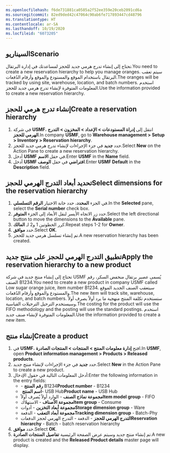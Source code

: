 ```yaml
---
ms.openlocfilehash: f6de731881ca0585a2f52ee359e20ceb2091cd6a
ms.sourcegitcommit: 82ed9ded42c47064c90ab6fe717893447cd48796
ms.translationtype: HT
ms.contentlocale: ar-SA
ms.lasthandoff: 10/19/2020
ms.locfileid: "6073205"
---
```

## <a name="scenario"></a><span data-ttu-id="ec236-101">السيناريو</span><span class="sxs-lookup"><span data-stu-id="ec236-101">Scenario</span></span>
<span data-ttu-id="ec236-102">تحتاج إلى إنشاء تدرج هرمي جديد للحجز لمساعدتك في إدارة البرتقال.</span><span class="sxs-lookup"><span data-stu-id="ec236-102">You need to create a new reservation hierarchy to help you manage oranges.</span></span> <span data-ttu-id="ec236-103">سيتم تعقب البرتقال باستخدام الموقع والمستودع والموقع وأرقام الدُفعات.</span><span class="sxs-lookup"><span data-stu-id="ec236-103">The oranges will be tracked by using site, warehouse, location, and batch numbers.</span></span> <span data-ttu-id="ec236-104">استخدم المعلومات المتوفرة لإنشاء تدرج هرمي جديد للحجز.</span><span class="sxs-lookup"><span data-stu-id="ec236-104">Use the information provided to create a new reservation hierarchy.</span></span> 

## <a name="create-a-reservation-hierarchy"></a><span data-ttu-id="ec236-105">إنشاء تدرج هرمي للحجز</span><span class="sxs-lookup"><span data-stu-id="ec236-105">Create a reservation hierarchy</span></span>

1.  <span data-ttu-id="ec236-106">في شركة **USMF**، انتقل إلى **إدراة المستودعات > الإعداد > المخزون > التدرج الهرمي للحجز**.</span><span class="sxs-lookup"><span data-stu-id="ec236-106">In company **USMF**, go to **Warehouse management > Setup > Inventory > Reservation hierarchy**.</span></span>
2.  <span data-ttu-id="ec236-107">حدد **جديد** في جزء الإجراءات لإنشاء تدرج هرمي جديد للحجز.</span><span class="sxs-lookup"><span data-stu-id="ec236-107">Select **New** on the Action Pane to create a new reservation hierarchy.</span></span>
3.  <span data-ttu-id="ec236-108">أدخل **USMF** في حقل **الاسم**.</span><span class="sxs-lookup"><span data-stu-id="ec236-108">Enter **USMF** in the **Name** field.</span></span>
4.  <span data-ttu-id="ec236-109">أدخل **USMF افتراضي** في حقل **الوصف**.</span><span class="sxs-lookup"><span data-stu-id="ec236-109">Enter **USMF Default** in the **Description** field.</span></span>

## <a name="select-dimensions-for-the-reservation-hierarchy"></a><span data-ttu-id="ec236-110">تحديد أبعاد التدرج الهرمي للحجز</span><span class="sxs-lookup"><span data-stu-id="ec236-110">Select dimensions for the reservation hierarchy</span></span>

1.  <span data-ttu-id="ec236-111">في الجزء **المحدد**، حدد خانة الاختيار **الرقم التسلسلي**.</span><span class="sxs-lookup"><span data-stu-id="ec236-111">In the **Selected** pane, select the **Serial number** check box.</span></span>
2.  <span data-ttu-id="ec236-112">حدد زر الاتجاه الأيسر لنقل الأبعاد إلى الجزء **المتوفر**.</span><span class="sxs-lookup"><span data-stu-id="ec236-112">Select the left directional button to move the dimensions to the **Available** pane.</span></span>
3.  <span data-ttu-id="ec236-113">كرر الخطوتين 1 و2 لـ **المالك**.</span><span class="sxs-lookup"><span data-stu-id="ec236-113">Repeat steps 1-2 for **Owner**.</span></span>
4.  <span data-ttu-id="ec236-114">حدد **موافق**.</span><span class="sxs-lookup"><span data-stu-id="ec236-114">Select **OK**.</span></span>
5.  <span data-ttu-id="ec236-115">تم إنشاء تسلسل هرمي جديد للحجز.</span><span class="sxs-lookup"><span data-stu-id="ec236-115">A new reservation hierarchy has been created.</span></span> 

## <a name="apply-the-reservation-hierarchy-to-a-new-product"></a><span data-ttu-id="ec236-116">تطبيق التدرج الهرمي للحجز على منتج جديد</span><span class="sxs-lookup"><span data-stu-id="ec236-116">Apply the reservation hierarchy to a new product</span></span> 

<span data-ttu-id="ec236-117">تحتاج إلى إنشاء منتج جديد في شركة USMF يُسمى عصير برتقال منخفض السكر، رقم الصنف B1234.</span><span class="sxs-lookup"><span data-stu-id="ec236-117">You need to create a new product in company USMF called Low sugar orange juice, item number B1234.</span></span> <span data-ttu-id="ec236-118">سيتعقب الصنف الجديد الموقع والمستودع والموقع وأرقام الدُفعات.</span><span class="sxs-lookup"><span data-stu-id="ec236-118">The new item will track site, warehouse, location, and batch numbers.</span></span> <span data-ttu-id="ec236-119">ستستخدم تكلفة المنتج منهجية ما يرد أولاً يصرف أولاً وسيستخدم الترحيل الترحيلات القياسية.</span><span class="sxs-lookup"><span data-stu-id="ec236-119">The costing for the product will use the FIFO methodology and the posting will use the standard  postings.</span></span> <span data-ttu-id="ec236-120">استخدم المعلومات المتوفرة لإنشاء صنف جديد.</span><span class="sxs-lookup"><span data-stu-id="ec236-120">Use the information provided to create a new item.</span></span>

## <a name="create-a-product"></a><span data-ttu-id="ec236-121">إنشاء منتج</span><span class="sxs-lookup"><span data-stu-id="ec236-121">Create a product</span></span>

1.  <span data-ttu-id="ec236-122">في **USMF**، افتح **إدارة معلومات المنتج > المنتجات > المنتجات الصادرة**.</span><span class="sxs-lookup"><span data-stu-id="ec236-122">In **USMF**, open **Product information management > Products > Released products**.</span></span>
2.  <span data-ttu-id="ec236-123">حدد **جديد** في جزء الإجراءات لإنشاء منتج جديد.</span><span class="sxs-lookup"><span data-stu-id="ec236-123">Select **New** in the Action Pane to create a new product.</span></span>
3.  <span data-ttu-id="ec236-124">أدخل المعلومات التالية في حقول الإدخال:</span><span class="sxs-lookup"><span data-stu-id="ec236-124">Enter the following information in the entry fields:</span></span>
    -  <span data-ttu-id="ec236-125">**رقم المنتج** -‏ B1234</span><span class="sxs-lookup"><span data-stu-id="ec236-125">**Product number** - B1234</span></span>
    -  <span data-ttu-id="ec236-126">**اسم المنتج** ‏- USB Hub</span><span class="sxs-lookup"><span data-stu-id="ec236-126">**Product name** - USB Hub</span></span>
    -  <span data-ttu-id="ec236-127">**مجموعة نماذج الصنف** - الوارد أولاً يُصرف أولاً‬‬</span><span class="sxs-lookup"><span data-stu-id="ec236-127">**Item model group** - FIFO</span></span>
    -  <span data-ttu-id="ec236-128">**مجموعة الأصناف** - الاستهلاك</span><span class="sxs-lookup"><span data-stu-id="ec236-128">**Item group** - Consume</span></span>
    -  <span data-ttu-id="ec236-129">**مجموعة أبعاد التخزين** - ‏أدوات</span><span class="sxs-lookup"><span data-stu-id="ec236-129">**Storage dimension group** - Ware</span></span>
    -  <span data-ttu-id="ec236-130">**مجموعة أبعاد التعقب** - الدفعة</span><span class="sxs-lookup"><span data-stu-id="ec236-130">**Tracking dimension group** - Batch-Phy</span></span>
    -  <span data-ttu-id="ec236-131">**التدرج الهرمي للحجز** - الدفعة - التدرج الهرمي لحجز الدفعات</span><span class="sxs-lookup"><span data-stu-id="ec236-131">**Reservation hierarchy** - Batch -  batch reservation hierarchy</span></span>
4.  <span data-ttu-id="ec236-132">حدد **موافق**.</span><span class="sxs-lookup"><span data-stu-id="ec236-132">Select **OK**.</span></span>
5.  <span data-ttu-id="ec236-133">تم إنشاء منتج جديد وسيتم عرض الصفحة الرئيسية **تفاصيل المنتجات الصادرة**.</span><span class="sxs-lookup"><span data-stu-id="ec236-133">A new product is created and the **Released Product details** master page will display.</span></span>




